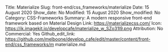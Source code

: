 Title:  Materialize
Slug: front-end/css_frameworks/materialize
Date: 15 August 2020
Show_date: No
Modified: 15 August 2020
Show_modified: No
Category: CSS-Frameworks
Summary: A modern responsive front-end framework based on Material Design
Link: https://materializecss.com/
Icon: https://ik.imagekit.io/developcafe/materialize_w_SZo31l9.png
Attribution: No
Commercial: Yes
Github_edit_link: https://github.com/melboone/develop_cafe/edit/master/content/front-end/css_frameworks/m materialize.md